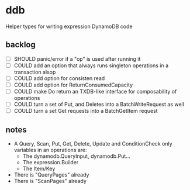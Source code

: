 # ddb
Helper types for writing expression DynamoDB code


## backlog
- [ ] SHOULD panic/error if a "op" is used after running it
- [ ] COULD  add an option that always runs singleton operations in a transaction alsop
- [ ] COULD  add option for consisten read
- [ ] COULD  add option for ReturnConsumedCapacity
- [ ] COULD  make Do return an TXDB-like interface for composability of operations
- [ ] COULD  turn a set of Put, and Deletes into a BatchWriteRequest as well
- [ ] COULD  turn a set Get requests into a BatchGetItem request 

## notes
- A Query, Scan, Put, Get, Delete, Update and ConditionCheck only variables in an operations are:
  - The dynamodb.QueryInput, dynamodb.Put...
  - The expression.Builder 
  - The Item/Key
- There is "QueryPages" already
- There is "ScanPages" already
